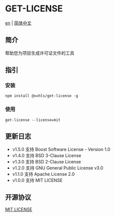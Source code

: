 # GET-LICENSE

[en](./README.md) | [简体中文](./README-zh.md)

## 简介

帮助您为项目生成许可证文件的工具

## 指引

### 安装

```shell
npm install @xxhls/get-license -g
```

### 使用

```shell
get-license --license=mit
```

## 更新日志

- v1.5.0 支持 Boost Software License - Version 1.0
- v1.4.0 支持 BSD 3-Clause License
- v1.3.0 支持 BSD 2-Clause License
- v1.2.0 支持 GNU General Public License v3.0
- v1.1.0 支持 Apache License 2.0
- v1.0.0 支持 MIT LICENSE

## 开源协议

[MIT LICENSE](https://mit-license.org/)

